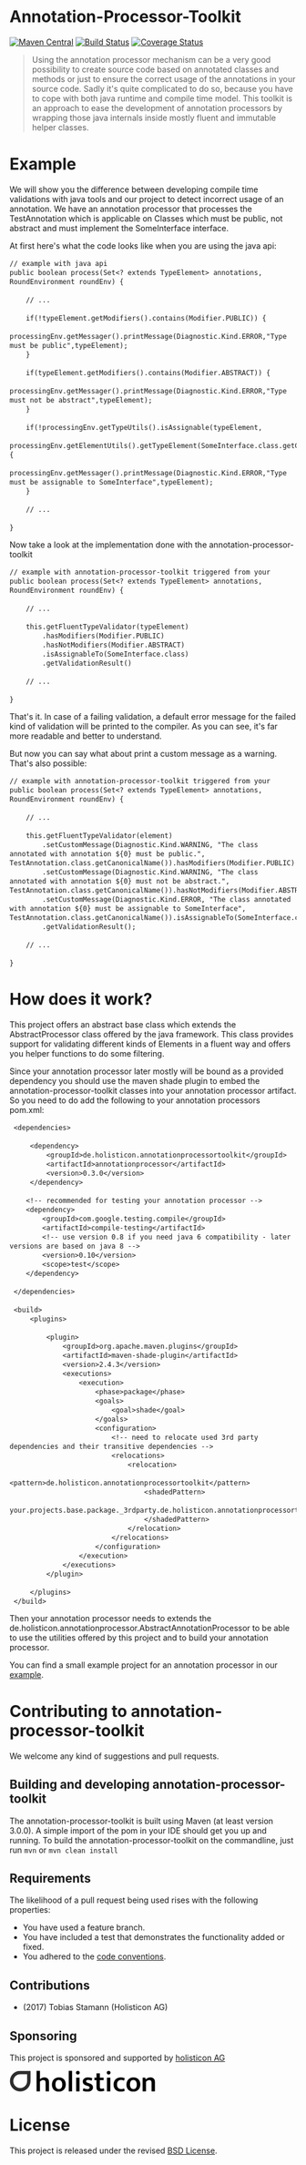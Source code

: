 # Annotation-Processor-Toolkit

[![Maven Central](https://maven-badges.herokuapp.com/maven-central/de.holisticon.annotationprocessortoolkit/annotationprocessor-toolkit-parent/badge.svg)](https://maven-badges.herokuapp.com/maven-central/de.holisticon.annotationprocessortoolkit/annotationprocessor-toolkit-parent)
[![Build Status](https://api.travis-ci.org/holisticon/annotation-processor-toolkit.svg)](https://travis-ci.org/holisticon/annotation-processor-toolkit)
[![Coverage Status](https://coveralls.io/repos/github/holisticon/annotation-processor-toolkit/badge.svg?branch=master)](https://coveralls.io/github/holisticon/annotation-processor-toolkit?branch=master)

> Using the annotation processor mechanism can be a very good possibility to create source code based on annotated classes and methods or just to ensure the correct usage of the annotations in your source code. Sadly it's quite complicated to do so, because you have to cope with both java runtime and compile time model. This toolkit is an approach to ease the development of annotation processors by wrapping those java internals inside mostly fluent and immutable helper classes.

# Example

We will show you the difference between developing compile time validations with java tools and our project to detect incorrect usage of an annotation.
We have an annotation processor that processes the TestAnnotation which is applicable on Classes which must be public, not abstract and must implement the SomeInterface interface.

At first here's what the code looks like when you are using the java api:

    // example with java api
    public boolean process(Set<? extends TypeElement> annotations, RoundEnvironment roundEnv) {

        // ...

        if(!typeElement.getModifiers().contains(Modifier.PUBLIC)) {
            processingEnv.getMessager().printMessage(Diagnostic.Kind.ERROR,"Type must be public",typeElement);
        }

        if(typeElement.getModifiers().contains(Modifier.ABSTRACT)) {
            processingEnv.getMessager().printMessage(Diagnostic.Kind.ERROR,"Type must not be abstract",typeElement);
        }

        if(!processingEnv.getTypeUtils().isAssignable(typeElement,
                processingEnv.getElementUtils().getTypeElement(SomeInterface.class.getCanonicalName()))) {
            processingEnv.getMessager().printMessage(Diagnostic.Kind.ERROR,"Type must be assignable to SomeInterface",typeElement);
        }

        // ...

    }

Now take a look at the implementation done with the annotation-processor-toolkit

    // example with annotation-processor-toolkit triggered from your
    public boolean process(Set<? extends TypeElement> annotations, RoundEnvironment roundEnv) {

        // ...

        this.getFluentTypeValidator(typeElement)
            .hasModifiers(Modifier.PUBLIC)
            .hasNotModifiers(Modifier.ABSTRACT)
            .isAssignableTo(SomeInterface.class)
            .getValidationResult()

        // ...

    }

That's it. In case of a failing validation, a default error message for the failed kind of validation will be printed to the compiler.
As you can see, it's far more readable and better to understand.

But now you can say what about print a custom message as a warning. That's also possible:


    // example with annotation-processor-toolkit triggered from your
    public boolean process(Set<? extends TypeElement> annotations, RoundEnvironment roundEnv) {

        // ...

        this.getFluentTypeValidator(element)
            .setCustomMessage(Diagnostic.Kind.WARNING, "The class annotated with annotation ${0} must be public.", TestAnnotation.class.getCanonicalName()).hasModifiers(Modifier.PUBLIC)
            .setCustomMessage(Diagnostic.Kind.WARNING, "The class annotated with annotation ${0} must not be abstract.", TestAnnotation.class.getCanonicalName()).hasNotModifiers(Modifier.ABSTRACT)
            .setCustomMessage(Diagnostic.Kind.ERROR, "The class annotated with annotation ${0} must be assignable to SomeInterface", TestAnnotation.class.getCanonicalName()).isAssignableTo(SomeInterface.class)
            .getValidationResult();

        // ...

    }

# How does it work?

This project offers an abstract base class which extends the AbstractProcessor class offered by the java framework.
This class provides support for validating different kinds of Elements in a fluent way and offers you helper functions to do some filtering.

Since your annotation processor later mostly will be bound as a provided dependency you should use the maven shade plugin to embed the annotation-processor-toolkit classes into your annotation processor artifact.
So you need to do add the following to your annotation processors pom.xml:

     <dependencies>

         <dependency>
             <groupId>de.holisticon.annotationprocessortoolkit</groupId>
             <artifactId>annotationprocessor</artifactId>
             <version>0.3.0</version>
         </dependency>

        <!-- recommended for testing your annotation processor -->
        <dependency>
            <groupId>com.google.testing.compile</groupId>
            <artifactId>compile-testing</artifactId>
            <!-- use version 0.8 if you need java 6 compatibility - later versions are based on java 8 -->
            <version>0.10</version>
            <scope>test</scope>
        </dependency>

     </dependencies>

     <build>
         <plugins>

             <plugin>
                 <groupId>org.apache.maven.plugins</groupId>
                 <artifactId>maven-shade-plugin</artifactId>
                 <version>2.4.3</version>
                 <executions>
                     <execution>
                         <phase>package</phase>
                         <goals>
                             <goal>shade</goal>
                         </goals>
                         <configuration>
                             <!-- need to relocate used 3rd party dependencies and their transitive dependencies -->
                             <relocations>
                                 <relocation>
                                     <pattern>de.holisticon.annotationprocessortoolkit</pattern>
                                     <shadedPattern>
                                         your.projects.base.package._3rdparty.de.holisticon.annotationprocessortoolkit
                                     </shadedPattern>
                                 </relocation>
                             </relocations>
                         </configuration>
                     </execution>
                 </executions>
             </plugin>

         </plugins>
     </build>

Then your annotation processor needs to extends the de.holisticon.annotationprocessor.AbstractAnnotationProcessor to be able to use the utilities offered by this project and to build your annotation processor.

You can find a small example project for an annotation processor in our [example](example/).

# Contributing to annotation-processor-toolkit

We welcome any kind of suggestions and pull requests.

## Building and developing annotation-processor-toolkit

The annotation-processor-toolkit is built using Maven (at least version 3.0.0).
A simple import of the pom in your IDE should get you up and running. To build the annotation-processor-toolkit on the commandline, just run `mvn` or `mvn clean install`

## Requirements

The likelihood of a pull request being used rises with the following properties:

- You have used a feature branch.
- You have included a test that demonstrates the functionality added or fixed.
- You adhered to the [code conventions](http://www.oracle.com/technetwork/java/javase/documentation/codeconvtoc-136057.html).

## Contributions

- (2017) Tobias Stamann (Holisticon AG)

## Sponsoring

This project is sponsored and supported by [holisticon AG](http://www.holisticon.de/)

![Holisticon AG](/docs/assets/img/sponsors/holisticon-logo.png)

# License

This project is released under the revised [BSD License](LICENSE).
